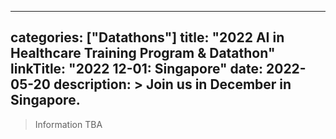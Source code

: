 
---
categories: ["Datathons"]
title: "2022 AI in Healthcare Training Program & Datathon"
linkTitle: "2022 12-01: Singapore"
date: 2022-05-20
description: >
  Join us in December in Singapore.
---

>Information TBA
